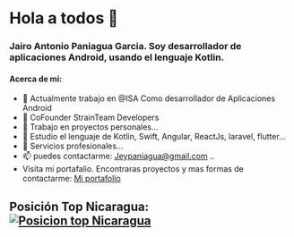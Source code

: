 # Hola a todos 👋


### Jairo Antonio Paniagua Garcia. Soy desarrollador de aplicaciones Android, usando el lenguaje Kotlin.

#### Acerca de mi:

- 🔭 Actualmente trabajo en @ISA Como desarrollador de Aplicaciones Android
- 🔭 CoFounder StrainTeam Developers
- 🔭 Trabajo en proyectos personales...
- 🌱 Estudio el lenguaje de Kotlin, Swift, Angular, ReactJs, laravel, flutter...
- 💬 Servicios profesionales...
- 📫 puedes contactarme: Jeypaniagua@gmail.com ..
- Visita mi portafalio. Encontraras proyectos y mas formas de contactarme: [Mi portafolio](https://jey1322.github.io/)
  
## Posición Top Nicaragua:  [![Posicion top Nicaragua](https://user-badge.committers.top/nicaragua_private/jey1322.svg)](https://user-badge.committers.top/nicaragua_private/jey1322)
